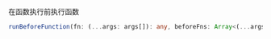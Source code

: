 在函数执行前执行函数

```typescript
runBeforeFunction(fn: (...args: args[]): any, beforeFns: Array<(...args: args[]): any>): (...args: args[]): any
```